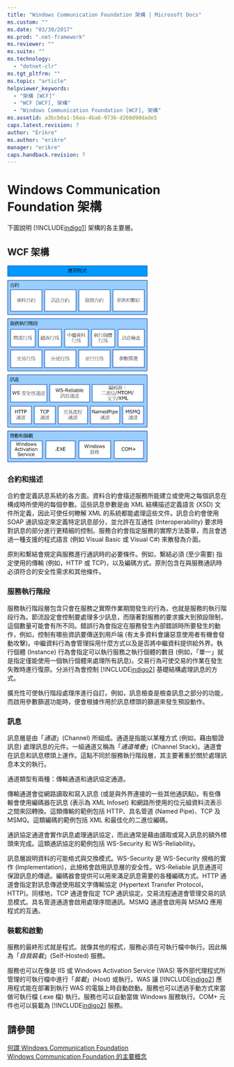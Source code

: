 ```yaml
---
title: "Windows Communication Foundation 架構 | Microsoft Docs"
ms.custom: ""
ms.date: "03/30/2017"
ms.prod: ".net-framework"
ms.reviewer: ""
ms.suite: ""
ms.technology: 
  - "dotnet-clr"
ms.tgt_pltfrm: ""
ms.topic: "article"
helpviewer_keywords: 
  - "架構 [WCF]"
  - "WCF [WCF], 架構"
  - "Windows Communication Foundation [WCF], 架構"
ms.assetid: a3bcb0a1-56ea-4ba6-9736-d260d90dade5
caps.latest.revision: 7
author: "Erikre"
ms.author: "erikre"
manager: "erikre"
caps.handback.revision: 7
---
```

# Windows Communication Foundation 架構
下圖說明 [!INCLUDE[indigo1](../../../includes/indigo1-md.md)] 架構的各主要層。  
  
## WCF 架構  
 ![WCF 架構](../../../docs/framework/wcf/media/wcf-architecture.gif "WCF\_Architecture")  
  
### 合約和描述  
 合約會定義訊息系統的各方面。資料合約會描述服務所能建立或使用之每個訊息在構成時所使用的每個參數。這些訊息參數是由 XML 結構描述定義語言 \(XSD\) 文件所定義，因此可使任何瞭解 XML 的系統都能處理這些文件。訊息合約會使用 SOAP 通訊協定來定義特定訊息部分，並允許在互通性 \(Interoperability\) 要求時對訊息的部分進行更精細的控制。服務合約會指定服務的實際方法簽章，而且會透過一種支援的程式語言 \(例如 Visual Basic 或 Visual C\#\) 來散發為介面。  
  
 原則和繫結會規定與服務進行通訊時的必要條件。例如，繫結必須 \(至少需要\) 指定使用的傳輸 \(例如，HTTP 或 TCP\)，以及編碼方式。原則包含在與服務通訊時必須符合的安全性需求和其他條件。  
  
### 服務執行階段  
 服務執行階段層包含只會在服務之實際作業期間發生的行為，也就是服務的執行階段行為。節流設定會控制要處理多少訊息，而隨著對服務的要求擴大到預設限制，這個數量可能會有所不同。錯誤行為會指定在服務發生內部錯誤時所要發生的動作，例如，控制有哪些資訊要傳送到用戶端 \(有太多資料會讓惡意使用者有機會發動攻擊\)。中繼資料行為會管理採用什麼方式以及是否將中繼資料提供給外界。執行個體 \(Instance\) 行為會指定可以執行服務之執行個體的數目 \(例如，「單一」就是指定僅能使用一個執行個體來處理所有訊息\)。交易行為可使交易的作業在發生失敗時進行復原。分派行為會控制 [!INCLUDE[indigo2](../../../includes/indigo2-md.md)] 基礎結構處理訊息的方式。  
  
 擴充性可使執行階段處理序進行自訂。例如，訊息檢查是檢查訊息之部分的功能，而啟用參數篩選功能時，便會根據作用於訊息標頭的篩選來發生預設動作。  
  
### 訊息  
 訊息層是由「*通道*」\(Channel\) 所組成。通道是指能以某種方式 \(例如，藉由驗證訊息\) 處理訊息的元件。一組通道又稱為「*通道堆疊*」\(Channel Stack\)。通道會在訊息和訊息標頭上運作。這點不同於服務執行階段層，其主要著重於關於處理訊息本文的執行。  
  
 通道類型有兩種：傳輸通道和通訊協定通道。  
  
 傳輸通道會從網路讀取和寫入訊息 \(或是與外界連接的一些其他通訊點\)。有些傳輸會使用編碼器在訊息 \(表示為 XML Infoset\) 和網路所使用的位元組資料流表示之間來回轉換。這類傳輸的範例包括 HTTP、具名管道 \(Named Pipe\)、TCP 及 MSMQ。這類編碼的範例包括 XML 和最佳化的二進位編碼。  
  
 通訊協定通道會實作訊息處理通訊協定，而此通常是藉由讀取或寫入訊息的額外標頭來完成。這類通訊協定的範例包括 WS\-Security 和 WS\-Reliability。  
  
 訊息層說明資料的可能格式與交換模式。WS\-Security 是 WS\-Security 規格的實作 \(Implementation\)，此規格會啟用訊息層的安全性。WS\-Reliable 訊息通道可保證訊息的傳遞。編碼器會提供可以用來滿足訊息需要的各種編碼方式。HTTP 通道會指定對訊息傳遞使用超文字傳輸協定 \(Hypertext Transfer Protocol，HTTP\)。同樣地，TCP 通道會指定 TCP 通訊協定。交易流程通道會管理交易的訊息模式。具名管道通道會啟用處理序間通訊。MSMQ 通道會啟用與 MSMQ 應用程式的互通。  
  
### 裝載和啟動  
 服務的最終形式就是程式。就像其他的程式，服務必須在可執行檔中執行。因此稱為「*自我裝載*」\(Self\-Hosted\) 服務。  
  
 服務也可以在像是 IIS 或 Windows Activation Service \(WAS\) 等外部代理程式所管理的可執行檔中進行「*裝載*」\(Host\) 或執行。WAS 讓 [!INCLUDE[indigo2](../../../includes/indigo2-md.md)] 應用程式能在部署到執行 WAS 的電腦上時自動啟動。服務也可以透過手動方式來當做可執行檔 \(.exe 檔\) 執行。服務也可以自動當做 Windows 服務執行。COM\+ 元件也可以裝載為 [!INCLUDE[indigo2](../../../includes/indigo2-md.md)] 服務。  
  
## 請參閱  
 [何謂 Windows Communication Foundation](../../../docs/framework/wcf/whats-wcf.md)   
 [Windows Communication Foundation 的主要概念](../../../docs/framework/wcf/fundamental-concepts.md)